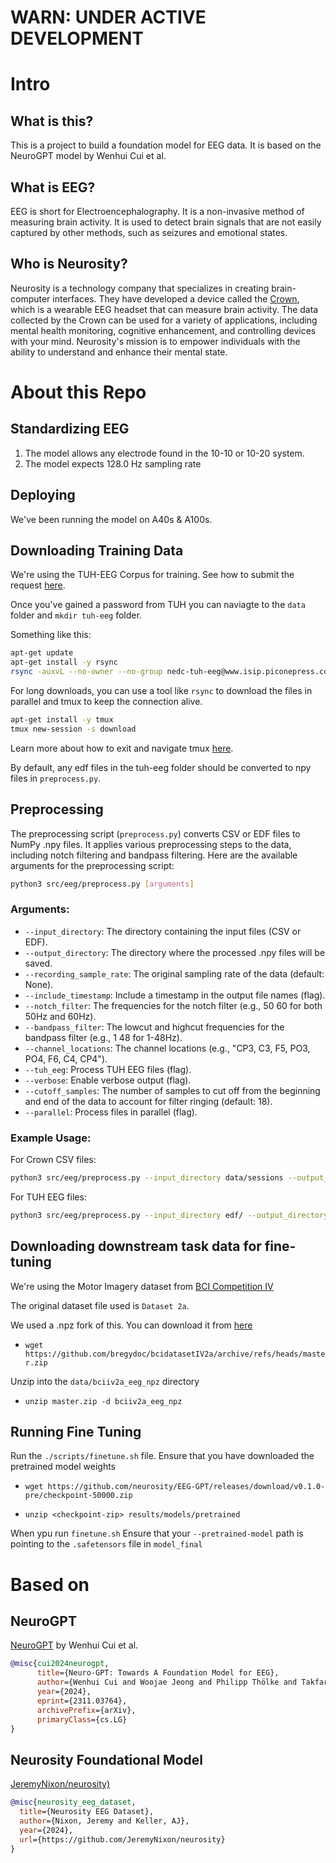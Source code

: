# WARN: UNDER ACTIVE DEVELOPMENT

# Intro

## What is this?

This is a project to build a foundation model for EEG data. It is based on the NeuroGPT model by Wenhui Cui et al.

## What is EEG?

EEG is short for Electroencephalography. It is a non-invasive method of measuring brain activity. It is used to detect brain signals that are not easily captured by other methods, such as seizures and emotional states.

## Who is Neurosity?

Neurosity is a technology company that specializes in creating brain-computer interfaces. They have developed a device called the [Crown](neurosity.co), which is a wearable EEG headset that can measure brain activity. The data collected by the Crown can be used for a variety of applications, including mental health monitoring, cognitive enhancement, and controlling devices with your mind. Neurosity's mission is to empower individuals with the ability to understand and enhance their mental state.

# About this Repo

## Standardizing EEG

1. The model allows any electrode found in the 10-10 or 10-20 system.
2. The model expects 128.0 Hz sampling rate

## Deploying

We've been running the model on A40s & A100s.

## Downloading Training Data

We're using the TUH-EEG Corpus for training. See how to submit the request [here](https://isip.piconepress.com/projects/nedc/html/tuh_eeg/).

Once you've gained a password from TUH you can naviagte to the `data` folder and `mkdir tuh-eeg` folder. 

Something like this:

```bash
apt-get update
apt-get install -y rsync
rsync -auxvL --no-owner --no-group nedc-tuh-eeg@www.isip.piconepress.com:data/tuh_eeg/tuh_eeg/v2.0.1/ .
```

For long downloads, you can use a tool like `rsync` to download the files in parallel and tmux to keep the connection alive.

```bash
apt-get install -y tmux
tmux new-session -s download 
```

Learn more about how to exit and navigate tmux [here](https://www.hamvocke.com/blog/a-quick-intro-to-tmux/).

By default, any edf files in the tuh-eeg folder should be converted to npy files in `preprocess.py`. 

## Preprocessing 

The preprocessing script (`preprocess.py`) converts CSV or EDF files to NumPy .npy files. It applies various preprocessing steps to the data, including notch filtering and bandpass filtering. Here are the available arguments for the preprocessing script:

```bash
python3 src/eeg/preprocess.py [arguments]
```

### Arguments:

- `--input_directory`: The directory containing the input files (CSV or EDF).
- `--output_directory`: The directory where the processed .npy files will be saved.
- `--recording_sample_rate`: The original sampling rate of the data (default: None).
- `--include_timestamp`: Include a timestamp in the output file names (flag).
- `--notch_filter`: The frequencies for the notch filter (e.g., 50 60 for both 50Hz and 60Hz).
- `--bandpass_filter`: The lowcut and highcut frequencies for the bandpass filter (e.g., 1 48 for 1-48Hz).
- `--channel_locations`: The channel locations (e.g., "CP3, C3, F5, PO3, PO4, F6, C4, CP4").
- `--tuh_eeg`: Process TUH EEG files (flag).
- `--verbose`: Enable verbose output (flag).
- `--cutoff_samples`: The number of samples to cut off from the beginning and end of the data to account for filter ringing (default: 18).
- `--parallel`: Process files in parallel (flag).

### Example Usage:

For Crown CSV files:

```bash
python3 src/eeg/preprocess.py --input_directory data/sessions --output_directory data/npy_sessions --recording_sample_rate 256 --notch_filter 50 60 --bandpass_filter 1 48 --cutoff_samples 18
```

For TUH EEG files:

```bash
python3 src/eeg/preprocess.py --input_directory edf/ --output_directory data/npy_tuh_eeg --notch_filter 50 60 --bandpass_filter 1 48 --verbose --tuh_eeg --cutoff_samples 18
```

## Downloading downstream task data for fine-tuning
We're using the Motor Imagery dataset from [BCI Competition IV](https://www.bbci.de/competition/iv/#dataset2a)

The original dataset file used is `Dataset 2a`.

We used a .npz fork of this. You can download it from [here](https://github.com/bregydoc/bcidatasetIV2a)

- `wget https://github.com/bregydoc/bcidatasetIV2a/archive/refs/heads/master.zip`

Unzip into the `data/bciiv2a_eeg_npz` directory
- `unzip master.zip -d bciiv2a_eeg_npz`

## Running Fine Tuning

Run the `./scripts/finetune.sh` file. Ensure that you have downloaded the pretrained model weights

- `wget https://github.com/neurosity/EEG-GPT/releases/download/v0.1.0-pre/checkpoint-50000.zip`

- `unzip <checkpoint-zip> results/models/pretrained`

When ypu run `finetune.sh` Ensure that your `--pretrained-model` path is pointing to the `.safetensors` file in `model_final`

# Based on

## NeuroGPT

[NeuroGPT](https://github.com/wenhui0206/NeuroGPT/blob/main/src/batcher/downstream_dataset.py) by Wenhui Cui et al.

```bibtex
@misc{cui2024neurogpt,
      title={Neuro-GPT: Towards A Foundation Model for EEG},
      author={Wenhui Cui and Woojae Jeong and Philipp Thölke and Takfarinas Medani and Karim Jerbi and Anand A. Joshi and Richard M. Leahy},
      year={2024},
      eprint={2311.03764},
      archivePrefix={arXiv},
      primaryClass={cs.LG}
}
```

## Neurosity Foundational Model

[JeremyNixon/neurosity)](https://github.com/JeremyNixon/neurosity)

```bibtex
@misc{neurosity_eeg_dataset,
  title={Neurosity EEG Dataset},
  author={Nixon, Jeremy and Keller, AJ},
  year={2024},
  url={https://github.com/JeremyNixon/neurosity}
}
```
